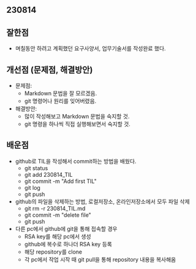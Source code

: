 ## 230814
## 잘한점
* 며칠동안 하려고 계획했던 요구사양서, 업무기술서를 작성완료 했다.

## 개선점 (문제점, 해결방안)
* 문제점: 
  * Markdown 문법을 잘 모르겠음.
  * git 명령어나 원리를 잊어버렸음.
* 해결방안:
  * 많이 작성해보고 Markdown 문법을 숙지할 것.
  * git 명령을 하나씩 직접 실행해보면서 숙지할 것.

## 배운점
* github로 TIL을 작성해서 commit하는 방법을 배웠다.
  * git status
  * git add 230814_TIL
  * git commit -m "Add first TIL"
  * git log
  * git push
* github의 파일을 삭제하는 방법, 로컬저장소, 온라인저장소에서 모두 파일 삭제
  * git rm -r 230814_TIL.md
  * git commit -m "delete file"
  * git push
* 다른 pc에서 github에 git을 통해 접속할 경우
  * RSA key를 해당 pc에서 생성
  * github에 복수로 하나더 RSA key 등록
  * 해당 repository를 clone
  * 각 pc에서 작업 시작 때 git pull을 통해 repository 내용을 복사해옴